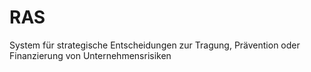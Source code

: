 # RAS
System für strategische Entscheidungen zur Tragung, Prävention oder Finanzierung von Unternehmensrisiken   
